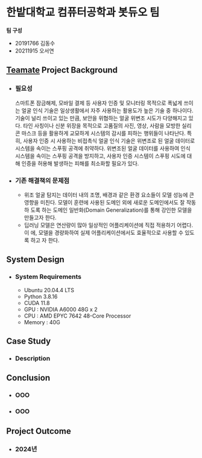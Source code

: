 # 한밭대학교 컴퓨터공학과 봇듀오 팀

**팀 구성**
- 20191766 김동수
- 20211915 오서연

## <u>Teamate</u> Project Background
- ### 필요성
  스마트폰 잠금해제, 모바일 결제 등 사용자 인증 및 모니터링 목적으로 폭넓게 쓰이는 얼굴 인식 기술은 일상생활에서 자주 사용하는 활용도가 높은 기술 중 하나이다. 기술이 널리 쓰이고 있는 만큼, 보안을 위협하는 얼굴 위변조 시도가 다양해지고 있다. 타인 사칭이나 신분 위장을 목적으로 고품질의 사진, 영상, 사람을 모방한 실리콘 마스크 등을 활용하게 교묘하게 시스템의 감시를 피하는 행위들이 나타난다. 특히, 사용자 인증 시 사용하는 비접촉식 얼굴 인식 기술은 위변조로 된 얼굴 데이터로 시스템을 속이는 스푸핑 공격에 취약하다. 위변조된 얼굴 데이터를 사용하여 인식 시스템을 속이는 스푸핑 공격을 방지하고, 사용자 인증 시스템이 스푸핑 시도에 대해 인증을 허용해 발생하는 피해를 최소화할 필요가 있다.
  
- ### 기존 해결책의 문제점
  - 위조 얼굴 탐지는 데이터 내의 조명, 배경과 같은 환경 요소들이 모델 성능에 큰
  영향을 미친다. 모델이 훈련에 사용된 도메인 외에 새로운 도메인에서도 잘 작동하
  도록 하는 도메인 일반화(Domain Generalization)를 통해 강인한 모델을 만들고자
  한다.
  - 딥러닝 모델은 연산량이 많아 일상적인 어플리케이션에 직접 적용하기 어렵다. 이
  에, 모델을 경량화하여 실제 어플리케이션에서도 효율적으로 사용할 수 있도록 하고
  자 한다.

## System Design
  - ### System Requirements
      - Ubuntu 20.04.4 LTS
      - Python 3.8.16
      - CUDA 11.8
      - GPU : NVIDIA A6000 48G x 2
      - CPU : AMD EPYC 7642 48-Core Processor
      - Memory : 40G
    
## Case Study
  - ### Description
  
  
## Conclusion
  - ### OOO
  - ### OOO
  
## Project Outcome
- ### 2024년
